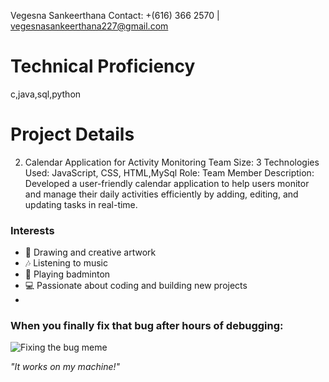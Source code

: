 Vegesna Sankeerthana
Contact: +(616) 366 2570 | vegesnasankeerthana227@gmail.com

# Technical Proficiency
c,java,sql,python

# Project Details
2. Calendar Application for Activity Monitoring
Team Size: 3
Technologies Used: JavaScript, CSS, HTML,MySql
Role: Team Member
Description: Developed a user-friendly calendar application to help users monitor and manage their daily activities efficiently by adding, editing, and updating tasks in real-time.

### Interests

- 🎨 Drawing and creative artwork
- 🎶 Listening to music
- 🏸 Playing badminton
- 💻 Passionate about coding and building new projects
- 
### When you finally fix that bug after hours of debugging:
![Fixing the bug meme](https://stacknatic.com/media/images/code-bug-meme.jpeg)

*"It works on my machine!"*


